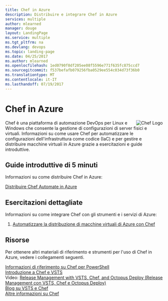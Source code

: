 ```yaml
---
title: Chef in Azure
description: Distribuire e integrare Chef in Azure
services: multiple
author: mlearned
manager: douge
layout: LandingPage
ms.service: multiple
ms.tgt_pltfrm: na
ms.devlang: devops
ms.topic: landing-page
ms.date: 04/25/2017
ms.author: mlearned
ms.openlocfilehash: 1ed0790f0df205ee08f5596e771f635fc875ccd7
ms.sourcegitcommit: f537befafb079256fba0529ee554c034d73f36b0
ms.translationtype: MT
ms.contentlocale: it-IT
ms.lasthandoff: 07/19/2017
---
```

<div class="content">
   <h1>Chef in Azure</h1>
    <div class="introHolder" style="justify-content: space-between;">
        <div class="intro" style="min-width: 200px">
        <img src="media/chef.png" alt="Chef Logo" align="right"> Chef è una piattaforma di automazione DevOps per Linux e Windows che consente la gestione di configurazioni di server fisici e virtuali. Informazioni su come usare Chef per automatizzare le configurazioni dell'infrastruttura come codice (IaC) e per gestire e distribuire macchine virtuali in Azure grazie a esercitazioni e guide introduttive.          
        </div>
        </div>
<h2>Guide introduttive di 5 minuti</h2>
<p>Informazioni su come distribuire Chef in Azure:</p> 
  <a href="https://azuremarketplace.microsoft.com/en-us/marketplace/apps/chef-software.chef-automate?tab=Overview">Distribuire Chef Automate in Azure</a><br/>
<h2>Esercitazioni dettagliate</h2>
<p>Informazioni su come integrare Chef con gli strumenti e i servizi di Azure:</p> 
<ol>
<li><a href="/azure/virtual-machines/windows/chef-automation">Automatizzare la distribuzione di macchine virtuali di Azure con Chef</a></li>
</ol>
<h2>Risorse</h2>
<p>Per ottenere altri materiali di riferimento e strumenti per l'uso di Chef in Azure, vedere i collegamenti seguenti.</p>
<a href="https://docs.microsoft.com/en-us/powershell/module/azure/get-azurevmchefextension?view=azuresmps-4.0.0">Informazioni di riferimento su Chef per PowerShell</a><br/>
<a href="https://github.com/chef-partners/vsts-chef/wiki/Getting-Started">Introduzione a Chef e VSTS</a><br/>
Video: <a href="https://channel9.msdn.com/Events/TechDaysOnline/UK-TechDays-Online-2016/Release-Management-with-VSTS--integration-with-Azure--Chef-Deployment">Release Management with VSTS, Chef, and Octopus Deploy (Release Management con VSTS, Chef e Octopus Deploy)</a><br/>
<a href="https://blog.chef.io/2017/05/10/integrate-chef-into-your-build-and-release-pipelines-with-microsoft-visual-studio-team-services/">Blog su VSTS e Chef</a><br/>
<a href="https://www.chef.io">Altre informazioni su Chef</a>
</div>

